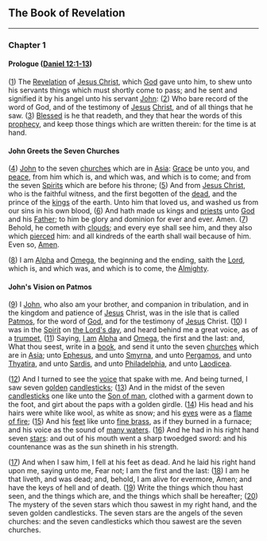 ## The Book of Revelation

---

### Chapter 1

#### Prologue ([Daniel 12:1-13](http://biblehub.com/kjv/daniel/12.htm))

([1](http://biblehub.com/text/revelation/1-1.htm)) The [Revelation](1512) of [Jesus Christ](2368), which [God](284) gave unto him, to shew unto his servants things which must shortly come to pass; and he sent and signified it by his angel unto his servant [John](929): ([2](http://biblehub.com/text/revelation/1-2.htm)) Who bare record of the word of God, and of the testimony of [Jesus](688) [Christ](1680), and of all things that he saw. ([3](http://biblehub.com/text/revelation/1-3.htm)) [Blessed](442) is he that readeth, and they that hear the words of this [prophecy](1274), and keep those things which are written therein: for the time is at hand.

#### John Greets the Seven Churches
([4](http://biblehub.com/interlinear/revelation/1-4.htm)) [John](1119) to the seven [churches](504) which are in [Asia](212): [Grace](911) be unto you, and [peace](181), from him which is, and which was, and which is to come; and from the seven [Spirits](1726) which are before his throne; ([5](http://biblehub.com/interlinear/revelation/1-5.htm)) And from [Jesus Christ](2368), who is the faithful witness, and the first begotten of the [dead](1025), and the prince of the [kings](1098) of the earth. Unto him that loved us, and washed us from our sins in his own blood, ([6](http://biblehub.com/interlinear/revelation/1-6.htm)) And hath made us kings and [priests](330) unto [God](824) and his [Father](491); to him be glory and dominion for ever and ever. Amen. ([7](http://biblehub.com/interlinear/revelation/1-7.htm)) Behold, he cometh with [clouds](1440); and every eye shall see him, and they also which [pierced](704) him: and all kindreds of the earth shall wail because of him. Even so, [Amen](99).

([8](http://biblehub.com/interlinear/revelation/1-8.htm)) I am [Alpha](532) and [Omega](800), the beginning and the ending, saith the [Lord](800), which is, and which was, and which is to come, the [Almighty](1822).

#### John's Vision on Patmos

([9](http://biblehub.com/interlinear/revelation/1-9.htm)) I [John](1119), who also am your brother, and companion in tribulation, and in the kingdom and patience of [Jesus](688) Christ, was in the isle that is called [Patmos](1231), for the word of [God](484), and for the testimony of [Jesus](688) Christ. ([10](http://biblehub.com/interlinear/revelation/1-10.htm)) I was in the [Spirit](886) on [the Lord's day](/greek?word=tei+kuriakhi+hmerai), and heard behind me a great voice, as of a [trumpet](597), ([11](http://biblehub.com/interlinear/revelation/1-11.htm)) Saying, [I am](873) [Alpha](1) and [Omega](800), the first and the last: and, What thou seest, write in a [book](174), and send it unto the seven [churches](504) which are in [Asia](222); unto [Ephesus](https://www.biblewheel.com//GR/GR_Database.php?Gem_Number=830), and unto [Smyrna](https://www.biblewheel.com//GR/GR_Database.php?Gem_Number=841), and unto [Pergamos](https://www.biblewheel.com//GR/GR_Database.php?Gem_Number=349), and unto [Thyatira](https://www.biblewheel.com//GR/GR_Database.php?Gem_Number=826), and unto [Sardis](https://www.biblewheel.com//GR/GR_Database.php?Gem_Number=520), and unto [Philadelphia](https://www.biblewheel.com//GR/GR_Database.php?Gem_Number=1146), and unto [Laodicea](https://www.biblewheel.com//GR/GR_Database.php?Gem_Number=201).

([12](http://biblehub.com/interlinear/revelation/1-12.htm)) And I turned to see the [voice](https://www.biblewheel.com//GR/GR_Database.php?Gem_Number=1408) that spake with me. And being turned, I saw seven [golden](https://www.biblewheel.com//GR/GR_Database.php?Gem_Number=1501) [candlesticks](https://www.biblewheel.com//GR/GR_Database.php?Gem_Number=1291); ([13](http://biblehub.com/interlinear/revelation/1-13.htm)) And in the midst of the seven [candlesticks](https://www.biblewheel.com//GR/GR_Database.php?Gem_Number=1940) one like unto the [Son of man](https://www.biblewheel.com//GR/GR_Database.php?Gem_Number=2040), clothed with a garment down to the foot, and girt about the paps with a golden girdle. ([14](http://biblehub.com/interlinear/revelation/1-14.htm)) His head and his hairs were white like wool, as white as snow; and his [eyes](https://www.biblewheel.com//GR/GR_Database.php?Gem_Number=730) were as a [flame of fire](https://www.biblewheel.com//GR/GR_Database.php?Gem_Number=1510); ([15](http://biblehub.com/interlinear/revelation/1-15.htm)) And his [feet](https://www.biblewheel.com//GR/GR_Database.php?Gem_Number=359) like unto [fine brass](https://www.biblewheel.com//GR/GR_Database.php?Gem_Number=1614), as if they burned in a furnace; and his voice as the sound of [many waters](https://www.biblewheel.com//GR/GR_Database.php?Gem_Number=2615). ([16](http://biblehub.com/interlinear/revelation/1-16.htm)) And he had in his right hand seven [stars](https://www.biblewheel.com//GR/GR_Database.php?Gem_Number=807): and out of his mouth went a sharp twoedged sword: and his countenance was as the sun shineth in his strength.

([17](http://biblehub.com/interlinear/revelation/1-17.htm)) And when I saw him, I fell at his feet as dead. And he laid his right hand upon me, saying unto me, Fear not; I am the first and the last: ([18](http://biblehub.com/interlinear/revelation/1-18.htm)) I am he that liveth, and was dead; and, behold, I am alive for evermore, Amen; and have the keys of hell and of death. ([19](http://biblehub.com/interlinear/revelation/1-19.htm)) Write the things which thou hast seen, and the things which are, and the things which shall be hereafter; ([20](http://biblehub.com/interlinear/revelation/1-20.htm)) The mystery of the seven stars which thou sawest in my right hand, and the seven golden candlesticks. The seven stars are the angels of the seven churches: and the seven candlesticks which thou sawest are the seven churches.

